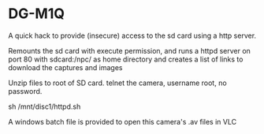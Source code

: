 # DG-M1Q
A quick hack to provide (insecure) access to the sd card using a http server.

Remounts the sd card with execute permission, and runs a httpd server on port 80 with sdcard:/npc/ as home directory and creates a list of links to download the captures and images

Unzip files to root of SD card.
telnet the camera, username root, no password.

sh /mnt/disc1/httpd.sh


A windows batch file is provided to open this camera's .av files in VLC
